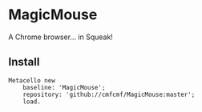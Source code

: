 # MagicMouse

A Chrome browser... in Squeak!

## Install

```
Metacello new
	baseline: 'MagicMouse';
	repository: 'github://cmfcmf/MagicMouse:master';
	load.
```
